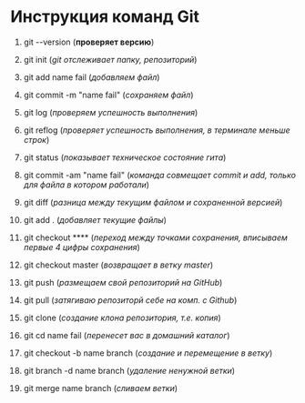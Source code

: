 # Инструкция команд Git

1. git --version (**проверяет версию**)

2. git init (*git отслеживает папку, репозиторий*)

3. git add name fail (*добавляем файл*)

4. git commit -m "name fail" (*сохраняем файл*)

5. git log (*проверяем успешность выполнения*)

6. git reflog (*проверяет успешность выполнения, в терминале меньше строк*)

7. git status (*показывает техническое состояние гита*)

8. git commit -am "name fail" (*команда совмещает commit и add, только для файла в котором работали*)

9. git diff (*разница между текущим файлом и сохраненной версией*)

10. git add . (*добавляет текущие файлы*)

11. git checkout **** (*переход между точками сохранения, вписываем первые 4 цифры сохранения*)

12. git checkout master (*возвращает в ветку master*)

13. git push (*размещаем свой репозиторий на GitHub*)

14. git pull (*затягиваю репозиторй себе на комп. с Github*)

15. git clone (*создание клона репозитория, т.е. копия*)

16. git cd name fail (*перенесет вас в домашний каталог*)

17. git checkout -b name branch (*создание и перемещение в ветку*)
    
18. git branch -d name branch (*удаление ненужной ветки*)

19. git merge name branch (*сливаем ветки*)